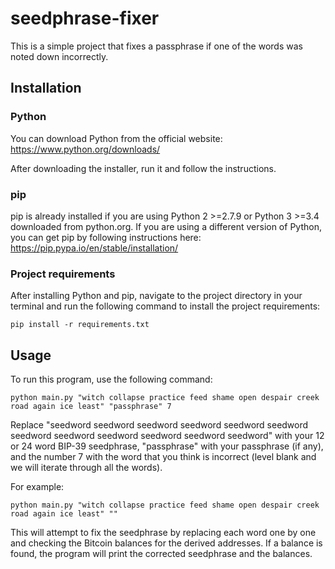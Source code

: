 # seedphrase-fixer
This is a simple project that fixes a passphrase if one of the words was noted down incorrectly.

## Installation

### Python

You can download Python from the official website: https://www.python.org/downloads/

After downloading the installer, run it and follow the instructions.

### pip

pip is already installed if you are using Python 2 >=2.7.9 or Python 3 >=3.4 downloaded from python.org. If you are using a different version of Python, you can get pip by following instructions here: https://pip.pypa.io/en/stable/installation/

### Project requirements

After installing Python and pip, navigate to the project directory in your terminal and run the following command to install the project requirements:

```
pip install -r requirements.txt
```

## Usage

To run this program, use the following command:

```
python main.py "witch collapse practice feed shame open despair creek road again ice least" "passphrase" 7
```

Replace "seedword seedword seedword seedword seedword seedword seedword seedword seedword seedword seedword seedword" with your 12 or 24 word BIP-39 seedphrase, "passphrase" with your passphrase (if any), and the number 7 with the word that you think is incorrect (level blank and we will iterate through all the words).

For example:

```
python main.py "witch collapse practice feed shame open despair creek road again ice least" ""
```

This will attempt to fix the seedphrase by replacing each word one by one and checking the Bitcoin balances for the derived addresses. If a balance is found, the program will print the corrected seedphrase and the balances.
